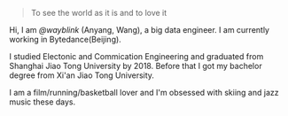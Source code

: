

> To see the world as it is and to love it


Hi, I am *@wayblink* (Anyang, Wang), a big data engineer. I am currently working in Bytedance(Beijing). 

I studied Electonic and Commication Engineering and graduated from Shanghai Jiao Tong University by 2018. Before that I got my bachelor degree from Xi'an Jiao Tong University.

I am a film/running/basketball lover and I'm obsessed with skiing and jazz music these days.
